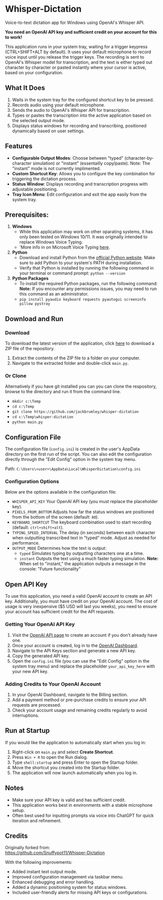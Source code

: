 # Whisper-Dictation

Voice-to-text dictation app for Windows using OpenAI's Whisper API.

**You need an OpenAI API key and sufficient credit on your account for this to work!**

This application runs in your system tray, waiting for a trigger keypress (CTRL+SHIFT+ALT by default). It uses your default microphone to record voice input until you release the trigger keys. The recording is sent to OpenAI's Whisper model for transcription, and the text is either typed out character by character or pasted instantly where your cursor is active, based on your configuration.

## What It Does

1. Waits in the system tray for the configured shortcut key to be pressed.
2. Records audio using your default microphone.
3. Sends the audio to OpenAI's Whisper API for transcription.
4. Types or pastes the transcription into the active application based on the selected output mode.
5. Displays status windows for recording and transcribing, positioned dynamically based on user settings.

## Features

- **Configurable Output Modes**: Choose between "typed" (character-by-character simulation) or "instant" (essentailly copy/paste). Note: The "instant" mode is not currently implimented.
- **Custom Shortcut Key**: Allows you to configure the key combination for triggering the dictation process.
- **Status Window**: Displays recording and transcription progress with adjustable positioning.
- **Tray Icon Menu**: Edit configuration and exit the app easily from the system tray.


## Prerequisites:

1. **Windows** 
   - While this application may work on other oparating systems, it has only been tested on Windows 10/11. It was originally intended to replace Windows Voice Typing.
   - 'More info in on Microsoft Voice Typing  [here](https://support.microsoft.com/en-au/windows/use-voice-typing-to-talk-instead-of-type-on-your-pc-fec94565-c4bd-329d-e59a-af033fa5689f).
2. **Python**
   - Download and install Python from the [official Python website](https://www.python.org/downloads/). Make sure to add Python to your system's PATH during installation.
   - Verify that Python is installed by running the following command in your terminal or command prompt: 
   `python --version`
3. **Python Packages**
   - To install the required Python packages, run the following command:
   **Note:** If you encounter any permissions issues, you may need to run this command as an administrator.
   - `pip install pyaudio keyboard requests pyautogui screeninfo pillow pystray`

## Download and Run

### Download
To download the latest version of the application, click [here](https://github.com/jackbrumley/whisper-dictation/archive/refs/heads/main.zip) to download a ZIP file of the repository.

1. Extract the contents of the ZIP file to a folder on your computer.
2. Navigate to the extracted folder and double-click `main.py`.


### Or  Clone

Alternatively if you have git installed you can you can clone the respository, browse to the directory and run it from the command line.
- `mkdir c:\Temp`
- `cd c:\Temp`
- `git clone https://github.com/jackbrumley/whisper-dictation`
- `cd c:\Temp\whisper-dictation`
- `python main.py`

## Configuration File

The configuration file (`config.ini`) is created in the user's AppData directory on the first run of the script. You can also edit the configuration directly through the "Edit Config" option in the system tray menu.

Path:
`C:\Users\<user>\AppData\Local\WhisperDictation\config.ini`

### Configuration Options

Below are the options available in the configuration file:

- `WHISPER_API_KEY` Your OpenAI API key (you must replace the placeholder key).
- `PIXELS_FROM_BOTTOM` Adjusts how far the status windows are positioned from the bottom of the screen (default: `80`).
- `KEYBOARD_SHORTCUT` The keyboard combination used to start recording (default: `ctrl+shift+alt`).
- `TYPING_SPEED_INTERVAL` The delay (in seconds) between each character when outputting transcribed text in "typed" mode. Adjust as needed for performance.
- `OUTPUT_MODE` Determines how the text is output:  
  - `typed` Simulates typing by outputting characters one at a time.  
  - `instant` Outputs the text using a much faster typing simulation. 
  **Note:** When set to "instant," the application outputs a message in the console: "Future functionality"

## Open API Key

To use this application, you need a valid OpenAI account to create an API key. Additionally, you must have credit on your OpenAI account. The cost of usage is very inexpensive ($5 USD will last you weeks), you need to ensure your account has sufficient credit for the API requests.

### Getting Your OpenAI API Key

1. Visit the [OpenAI API page](https://platform.openai.com/signup/) to create an account if you don’t already have one.
2. Once your account is created, log in to the [OpenAI Dashboard](https://platform.openai.com/account/api-keys).
3. Navigate to the API Keys section and generate a new API key.
4. Copy the generated API key.
5. Open the `config.ini` file (you can use the "Edit Config" option in the system tray menu) and replace the placeholder `your_api_key_here` with your new API key.

### Adding Credits to Your OpenAI Account

1. In your OpenAI Dashboard, navigate to the Billing section.
2. Add a payment method or pre-purchase credits to ensure your API requests are processed.
3. Check your account usage and remaining credits regularly to avoid interruptions.

## Run at Startup

If you would like the application to automatically start when you log in:

1. Right-click on `main.py` and select **Create Shortcut**.
2. Press `Win + R` to open the Run dialog.
3. Type `shell:startup` and press Enter to open the Startup folder.
4. Move the shortcut you created into the Startup folder.
5. The application will now launch automatically when you log in.

## Notes

- Make sure your API key is valid and has sufficient credit.
- This application works best in environments with a stable microphone setup.
- Often best used for inputting prompts via voice into ChatGPT for quick iteration and refinement.

## Credits

Originally forked from:  
https://github.com/Snuffypot11/Whisper-Dictation

With the following improvements:

- Added instant text output mode.
- Improved configuration management via taskbar menu.
- Enhanced debugging and error handling.
- Added a dynamic positioning system for status windows.
- Included user-friendly alerts for missing API keys or configurations.

